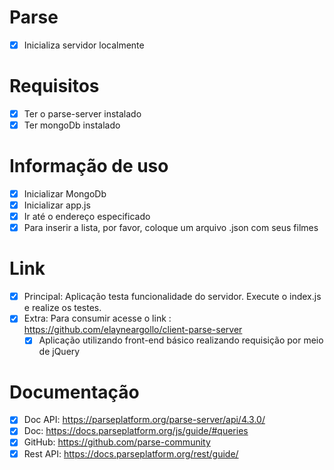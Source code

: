 # Parse

- [x] Inicializa servidor localmente

# Requisitos 

- [x] Ter o parse-server instalado
- [x] Ter mongoDb instalado 

# Informação de uso

- [x] Inicializar MongoDb
- [x] Inicializar app.js
- [x] Ir até o endereço especificado
- [x] Para inserir a lista, por favor, coloque um arquivo .json com seus filmes

# Link 

- [x] Principal: Aplicação testa funcionalidade do servidor. Execute o index.js e realize os testes. 
- [x] Extra: Para consumir acesse o link : https://github.com/elayneargollo/client-parse-server
   - [x] Aplicação utilizando front-end básico realizando requisição por meio de jQuery
   
# Documentação 

- [x] Doc API: https://parseplatform.org/parse-server/api/4.3.0/
- [x] Doc: https://docs.parseplatform.org/js/guide/#queries
- [x] GitHub: https://github.com/parse-community
- [x] Rest API: https://docs.parseplatform.org/rest/guide/
